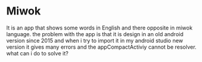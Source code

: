 # Miwok
It is an app that shows some words in English and there opposite in miwok language. the problem with the app is that it is design in an old android version since 2015 and when i try to import it in my android studio new version it gives many errors and the appCompactActiviy cannot be resolver. what can i do to solve it?
